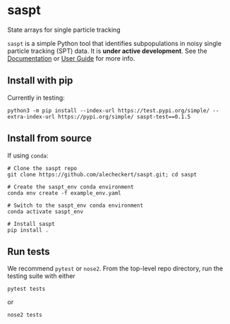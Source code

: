 # saspt

State arrays for single particle tracking

`saspt` is a simple Python tool that identifies subpopulations in noisy single particle tracking (SPT) data. It is **under active development**. See the [Documentation](https://saspt.readthedocs.io/en/latest/) or [User Guide](https://github.com/alecheckert/saspt/blob/main/UserGuide.pdf) for more info.

## Install with pip

Currently in testing:
```
python3 -m pip install --index-url https://test.pypi.org/simple/ --extra-index-url https://pypi.org/simple/ saspt-test==0.1.5
```

## Install from source

If using `conda`:
```
# Clone the saspt repo
git clone https://github.com/alecheckert/saspt.git; cd saspt

# Create the saspt_env conda environment
conda env create -f example_env.yaml
   
# Switch to the saspt_env conda environment
conda activate saspt_env

# Install saspt
pip install .
```

## Run tests

We recommend `pytest` or `nose2`. From the top-level repo directory,
run the testing suite with either
```
pytest tests
```

or
```
nose2 tests
```
